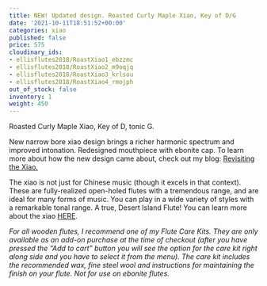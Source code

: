 ```yaml
---
title: NEW! Updated design. Roasted Curly Maple Xiao, Key of D/G
date: '2021-10-11T18:51:52+00:00'
categories: xiao
published: false
price: 575
cloudinary_ids:
- ellisflutes2018/RoastXiao1_ebzzmc
- ellisflutes2018/RoastXiao2_m9oqjq
- ellisflutes2018/RoastXiao3_krlsou
- ellisflutes2018/RoastXiao4_rmojph
out_of_stock: false
inventory: 1
weight: 450
---
```


Roasted Curly Maple Xiao, Key of D, tonic G.

New narrow bore xiao design brings a richer harmonic spectrum and improved intonation.  Redesigned mouthpiece with ebonite cap.  To learn more about how the new design came about, check out my blog: [Revisiting the Xiao.](https://www.ellisflutes.com/blog/revisiting-the-xiao)

The xiao is not just for Chinese music (though it excels in that context).  These are fully-realized open-holed flutes with a tremendous range, and are ideal for many forms of music.  You can play in a wide variety of styles with a remarkable tonal range.  A true, Desert Island Flute!  You can learn more about the xiao [HERE](https://www.ellisflutes.com/world-flutes/xiao).

*For all wooden flutes, I recommend one of my Flute Care Kits. They are only available as an add-on purchase at the time of checkout (after you have pressed the “Add to cart” button you will see the option for the care kit right along side and you have to select it from the menu). The care kit includes the recommended wax, fine steel wool and instructions for maintaining the finish on your flute. Not for use on ebonite flutes.*